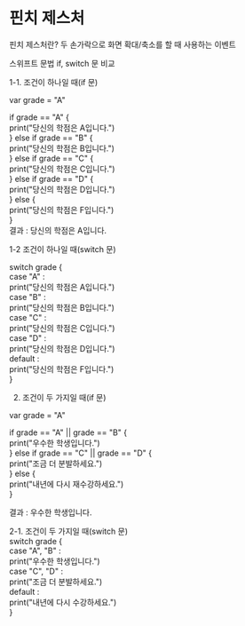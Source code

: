 # 핀치 제스처

핀치 제스처란? 두 손가락으로 화면 확대/축소를 할 때 사용하는 이벤트     

스위프트 문법   if, switch 문 비교       

  
1-1. 조건이 하나일 때(if 문)             

var grade = "A"     

if grade == "A" {       
    print("당신의 학점은 A입니다.")      
} else if grade == "B" {        
    print("당신의 학점은 B입니다.")      
} else if grade == "C" {        
    print("당신의 학점은 C입니다.")      
} else if grade == "D" {        
    print("당신의 학점은 D입니다.")      
} else {        
    print("당신의 학점은 F입니다.")      
}       
결과 : 당신의 학점은 A입니다.   

1-2 조건이 하나일 때(switch 문)     

switch grade {      
    case "A" :      
        print("당신의 학점은 A입니다.")      
    case "B" :      
        print("당신의 학점은 B입니다.")      
    case "C" :      
        print("당신의 학점은 C입니다.")      
    case "D" :      
        print("당신의 학점은 D입니다.")      
    default :       
        print("당신의 학점은 F입니다.")      
}       

2. 조건이 두 가지일 때(if 문)  

var grade = "A"   

if grade == "A" || grade == "B" {   
    print("우수한 학생입니다.")     
} else if grade == "C" || grade == "D" {        
    print("조금 더 분발하세요.")        
} else {        
    print("내년에 다시 재수강하세요.")     
}       

결과 : 우수한 학생입니다.    

2-1. 조건이 두 가지일 때(switch 문)      
switch grade {      
    case "A", "B" :     
        print("우수한 학생입니다.")     
    case "C", "D" :     
        print("조금 더 분발하세요.")        
    default :       
        print("내년에 다시 수강하세요.")      
}       
